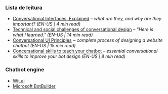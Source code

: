 ### Lista de leitura

- [Conversational Interfaces, Explained](https://www.fastcodesign.com/3058546/conversational-interfaces-explained) *– what are they, and why are they important? (EN-US | 4 min read)*
- [Technical and social challenges of conversational design](https://uxdesign.cc/my-website-is-now-conversational-here-is-what-i-learned-7e943cc6ace0#.ti7ekcuul) *– "Here is what I learned." (EN-US | 14 min read)*
- [Conversational UI Principles](https://medium.com/swlh/conversational-ui-principles-complete-process-of-designing-a-website-chatbot-d0c2a5fee376#.wr0fe7if7)  *– complete process of designing a website chatbot (EN-US | 15 min read)*
- [Concersational skills to teach your chatbot](http://www.topbots.com/bot-design-conversational-ui-ux-skills-teach-your-chatbot) *– essential conversational skills to improve your bot design (EN-US | 8 min read)*

### Chatbot engine

- [Wit.ai](https://wit.ai)
- [Microsoft BotBuilder](https://github.com/Microsoft/BotBuilder)
